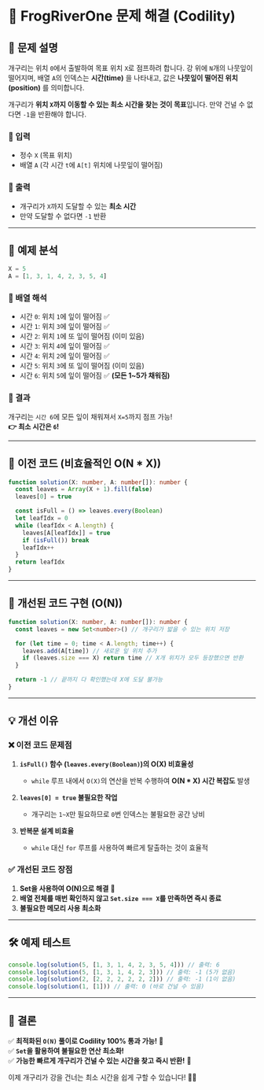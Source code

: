# 🐸 FrogRiverOne 문제 해결 (Codility)

## 📌 문제 설명

개구리는 위치 `0`에서 출발하여 목표 위치 `X`로 점프하려 합니다. 강 위에 `N`개의 나뭇잎이 떨어지며, 배열 `A`의 인덱스는 **시간(time)** 을 나타내고, 값은 **나뭇잎이 떨어진 위치(position)** 를 의미합니다.

개구리가 **위치 `X`까지 이동할 수 있는 최소 시간을 찾는 것이 목표**입니다. 만약 건널 수 없다면 `-1`을 반환해야 합니다.

### **🔹 입력**

- 정수 `X` (목표 위치)
- 배열 `A` (각 시간 `t`에 `A[t]` 위치에 나뭇잎이 떨어짐)

### **🔹 출력**

- 개구리가 `X`까지 도달할 수 있는 **최소 시간**
- 만약 도달할 수 없다면 `-1` 반환

---

## **📍 예제 분석**

```typescript
X = 5
A = [1, 3, 1, 4, 2, 3, 5, 4]
```

### **🔹 배열 해석**

- 시간 `0`: 위치 `1`에 잎이 떨어짐 ✅
- 시간 `1`: 위치 `3`에 잎이 떨어짐 ✅
- 시간 `2`: 위치 `1`에 또 잎이 떨어짐 (이미 있음)
- 시간 `3`: 위치 `4`에 잎이 떨어짐 ✅
- 시간 `4`: 위치 `2`에 잎이 떨어짐 ✅
- 시간 `5`: 위치 `3`에 또 잎이 떨어짐 (이미 있음)
- 시간 `6`: 위치 `5`에 잎이 떨어짐 ✅ **(모든 1~5가 채워짐)**

### **🔹 결과**

개구리는 `시간 6`에 모든 잎이 채워져서 `X=5`까지 점프 가능!  
**👉 최소 시간은 `6`!**

---

## **🚨 이전 코드 (비효율적인 O(N \* X))**

```typescript
function solution(X: number, A: number[]): number {
  const leaves = Array(X + 1).fill(false)
  leaves[0] = true

  const isFull = () => leaves.every(Boolean)
  let leafIdx = 0
  while (leafIdx < A.length) {
    leaves[A[leafIdx]] = true
    if (isFull()) break
    leafIdx++
  }
  return leafIdx
}
```

---

## **🚀 개선된 코드 구현 (O(N))**

```typescript
function solution(X: number, A: number[]): number {
  const leaves = new Set<number>() // 개구리가 밟을 수 있는 위치 저장

  for (let time = 0; time < A.length; time++) {
    leaves.add(A[time]) // 새로운 잎 위치 추가
    if (leaves.size === X) return time // X개 위치가 모두 등장했으면 반환
  }

  return -1 // 끝까지 다 확인했는데 X에 도달 불가능
}
```

---

## **💡 개선 이유**

### ❌ **이전 코드 문제점**

1. **`isFull()` 함수 (`leaves.every(Boolean)`)의 O(X) 비효율성**

   - `while` 루프 내에서 `O(X)`의 연산을 반복 수행하여 **O(N \* X) 시간 복잡도** 발생

2. **`leaves[0] = true` 불필요한 작업**

   - 개구리는 `1~X`만 필요하므로 `0`번 인덱스는 불필요한 공간 낭비

3. **반복문 설계 비효율**
   - `while` 대신 `for` 루프를 사용하여 빠르게 탈출하는 것이 효율적

### ✅ **개선된 코드 장점**

1. **Set을 사용하여 O(N)으로 해결** 🚀
2. **배열 전체를 매번 확인하지 않고 `Set.size === X`를 만족하면 즉시 종료**
3. **불필요한 메모리 사용 최소화**

---

## **🛠 예제 테스트**

```typescript
console.log(solution(5, [1, 3, 1, 4, 2, 3, 5, 4])) // 출력: 6
console.log(solution(5, [1, 3, 1, 4, 2, 3])) // 출력: -1 (5가 없음)
console.log(solution(2, [2, 2, 2, 2, 2, 2])) // 출력: -1 (1이 없음)
console.log(solution(1, [1])) // 출력: 0 (바로 건널 수 있음)
```

---

## **📌 결론**

✅ **최적화된 `O(N)` 풀이로 Codility 100% 통과 가능!** 🚀  
✅ **`Set`을 활용하여 불필요한 연산 최소화!**  
✅ **가능한 빠르게 개구리가 건널 수 있는 시간을 찾고 즉시 반환!** 🎯

이제 개구리가 강을 건너는 최소 시간을 쉽게 구할 수 있습니다! 🐸✨
